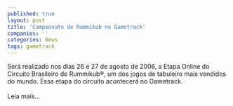 ```yaml
---
published: true
layout: post
title: 'Campeonato de Rummikub no Gametrack'
companies: ''
categories: News
tags: gametrack
---
```

Ser&aacute; realizado nos dias 26 e 27 de agosto de 2006, a Etapa Online do Circuito  Brasileiro  de  Rummikub&reg;, um dos jogos de tabuleiro mais vendidos do mundo. Essa etapa do circuito acontecer&aacute; no Gametrack.<br /><br />Leia mais...

